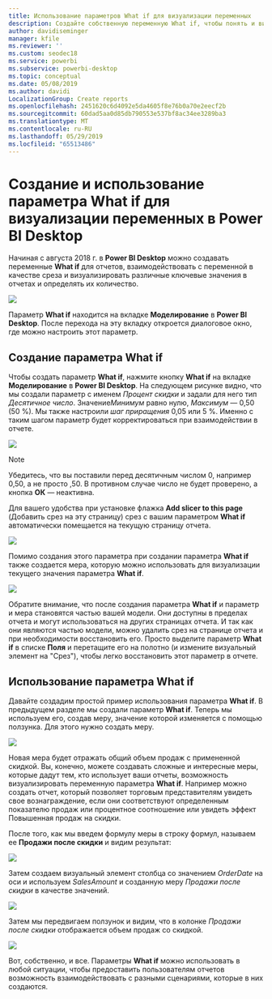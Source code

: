 ```yaml
---
title: Использование параметров What if для визуализации переменных
description: Создайте собственную переменную What if, чтобы понять и визуализировать переменные в отчетах Power BI
author: davidiseminger
manager: kfile
ms.reviewer: ''
ms.custom: seodec18
ms.service: powerbi
ms.subservice: powerbi-desktop
ms.topic: conceptual
ms.date: 05/08/2019
ms.author: davidi
LocalizationGroup: Create reports
ms.openlocfilehash: 2451620c6d4092e5da4605f8e76b0a70e2eecf2b
ms.sourcegitcommit: 60dad5aa0d85db790553e537bf8ac34ee3289ba3
ms.translationtype: MT
ms.contentlocale: ru-RU
ms.lasthandoff: 05/29/2019
ms.locfileid: "65513486"
---
```

# <a name="create-and-use-a-what-if-parameter-to-visualize-variables-in-power-bi-desktop"></a>Создание и использование параметра What if для визуализации переменных в Power BI Desktop
Начиная с августа 2018 г. в **Power BI Desktop** можно создавать переменные **What if** для отчетов, взаимодействовать с переменной в качестве среза и визуализировать различные ключевые значения в отчетах и определять их количество.

![](media/desktop-what-if/what-if_01.png)

Параметр **What if** находится на вкладке **Моделирование** в **Power BI Desktop**. После перехода на эту вкладку откроется диалоговое окно, где можно настроить этот параметр.

## <a name="creating-a-what-if-parameter"></a>Создание параметра What if
Чтобы создать параметр **What if**, нажмите кнопку **What if** на вкладке **Моделирование** в **Power BI Desktop**. На следующем рисунке видно, что мы создали параметр с именем *Процент скидки* и задали для него тип *Десятичное число*. Значение*Минимум* равно нулю, *Максимум* — 0,50 (50 %). Мы также настроили *шаг приращения* 0,05 или 5 %. Именно с таким шагом параметр будет корректироваться при взаимодействии в отчете.

![](media/desktop-what-if/what-if_02.png)

> [!NOTE]
> Убедитесь, что вы поставили перед десятичным числом 0, например 0,50, а не просто ,50. В противном случае число не будет проверено, а кнопка **ОК** — неактивна.
> 
> 

Для вашего удобства при установке флажка **Add slicer to this page** (Добавить срез на эту страницу) срез с вашим параметром **What if** автоматически помещается на текущую страницу отчета.

![](media/desktop-what-if/what-if_03.png)

Помимо создания этого параметра при создании параметра **What if** также создается мера, которую можно использовать для визуализации текущего значения параметра **What if**.

![](media/desktop-what-if/what-if_04.png)

Обратите внимание, что после создания параметра **What if** и параметр и мера становятся частью вашей модели. Они доступны в пределах отчета и могут использоваться на других страницах отчета. И так как они являются частью модели, можно удалить срез на странице отчета и при необходимости восстановить его. Просто выделите параметр **What if** в списке **Поля** и перетащите его на полотно (и измените визуальный элемент на "Срез"), чтобы легко восстановить этот параметр в отчете.

## <a name="using-a-what-if-parameter"></a>Использование параметра What if
Давайте создадим простой пример использования параметра **What if**. В предыдущем разделе мы создали параметр **What if**. Теперь мы используем его, создав меру, значение которой изменяется с помощью ползунка. Для этого нужно создать меру.

![](media/desktop-what-if/what-if_05.png)

Новая мера будет отражать общий объем продаж с примененной скидкой. Вы, конечно, можете создавать сложные и интересные меры, которые дадут тем, кто использует ваши отчеты, возможность визуализировать переменную параметра **What if**. Например можно создать отчет, который позволяет торговым представителям увидеть свое вознаграждение, если они соответствуют определенным показателю продаж или процентное соотношение или увидеть эффект Повышенная продаж на скидки.

После того, как мы введем формулу меры в строку формул, называем ее **Продажи после скидки** и видим результат:

![](media/desktop-what-if/what-if_06.png)

Затем создаем визуальный элемент столбца со значением *OrderDate* на оси и используем *SalesAmount* и созданную меру *Продажи после скидки* в качестве значений.

![](media/desktop-what-if/what-if_07.png)

Затем мы передвигаем ползунок и видим, что в колонке *Продажи после скидки* отображается объем продаж со скидкой.

![](media/desktop-what-if/what-if_08.png)

Вот, собственно, и все. Параметры **What if** можно использовать в любой ситуации, чтобы предоставить пользователям отчетов возможность взаимодействовать с разными сценариями, которые в них создаются.

